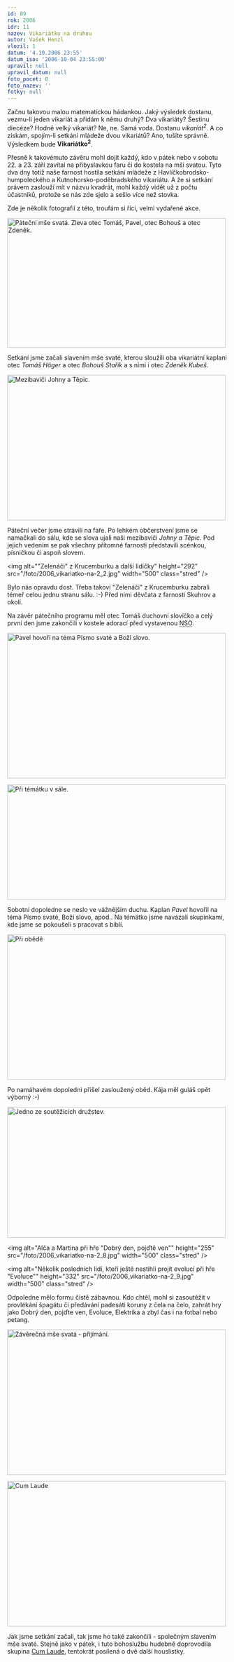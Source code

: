 ```yaml
---
id: 89
rok: 2006
idr: 11
nazev: Vikariátko na druhou
autor: Vašek Henzl
vlozil: 1
datum: '4.10.2006 23:55'
datum_iso: '2006-10-04 23:55:00'
upravil: null
upravil_datum: null
foto_pocet: 0
foto_nazev: ''
fotky: null
---
```

Začnu takovou malou matematickou hádankou. Jaký výsledek dostanu, vezmu-li jeden vikariát a přidám k němu druhý? Dva vikariáty? Šestinu diecéze? Hodně velký vikariát? Ne, ne. Samá voda. Dostanu <em>vikariát<sup>2</sup></em>. A co získám, spojím-li setkání mládeže dvou vikariátů? Ano, tušíte správně. Výsledkem bude <strong>Vikariátko<sup>2</sup></strong>.</p><p>
Přesně k takovémuto závěru mohl dojít každý, kdo v pátek nebo v sobotu 22. a 23. září zavítal na přibyslavkou faru či do kostela na mši svatou. Tyto dva dny totiž naše farnost hostila setkání mládeže z Havlíčkobrodsko-humpoleckého a Kutnohorsko-poděbradského vikariátu. A že si setkání právem zaslouží mít v názvu kvadrát, mohl každý vidět už z počtu účastníků, protože se nás zde sjelo a sešlo více než stovka.</p><p>
Zde je několik fotografií z této, troufám si říci, velmi vydařené akce.</p><p>
<img alt="Páteční mše svatá. Zleva otec Tomáš, Pavel, otec Bohouš a otec Zdeněk." height="296" src="/foto/2006_vikariatko-na-2_1.jpg" width="500" class="stred" /></p><p>
Setkání jsme začali slavením mše svaté, kterou sloužili oba vikariátní kaplani otec <em>Tomáš Höger</em> a otec <em>Bohouš Stařík</em> a s nimi i otec <em>Zdeněk Kubeš</em>.</p><p>
<img alt="Mezibaviči Johny a Těpic." height="332" src="/foto/2006_vikariatko-na-2_3.jpg" width="500" class="stred" /></p><p>
Páteční večer jsme strávili na faře. Po lehkém občerstvení jsme se namačkali do sálu, kde se slova ujali naši mezibaviči <em>Johny a Těpic</em>. Pod jejich vedením se pak všechny přítomné farnosti představili scénkou, písničkou či aspoň slovem.</p><p>
<img alt=""Zelenáči" z Krucemburku a další lidičky" height="292" src="/foto/2006_vikariatko-na-2_2.jpg" width="500" class="stred" /></p><p>
Bylo nás opravdu dost. Třeba takoví "Zelenáči" z Krucemburku zabrali témeř celou jednu stranu sálu. :-) Před nimi děvčata z farnosti Skuhrov a okolí.</p><p>
Na závěr pátečního programu měl otec Tomáš duchovní slovíčko a celý první den jsme zakončili v kostele adorací před vystavenou <abbr title="Nejsvětější svátost oltářní">NSO</abbr>. </p><p>
<img alt="Pavel hovoří na téma Písmo svaté a Boží slovo." height="332" src="/foto/2006_vikariatko-na-2_5.jpg" width="500" class="stred" /></p><p>
<img alt="Při témátku v sále." height="263" src="/foto/2006_vikariatko-na-2_4.jpg" width="500" class="stred" /></p><p>
Sobotní dopoledne se neslo ve vážnějším duchu. Kaplan <em>Pavel</em> hovořil na téma Písmo svaté, Boží slovo, apod.. Na témátko jsme navázali skupinkami, kde jsme se pokoušeli s pracovat s biblí.</p><p>
<img alt="Při obědě" height="332" src="/foto/2006_vikariatko-na-2_6.jpg" width="500" class="stred" /></p><p>
Po namáhavém dopoledni přišel zasloužený oběd. Kája měl guláš opět výborný :-)</p><p>
<img alt="Jedno ze soutěžících družstev." height="299" src="/foto/2006_vikariatko-na-2_7.jpg" width="500" class="stred" /></p><p>
<img alt="Alča a Martina při hře "Dobrý den, pojďtě ven"" height="255" src="/foto/2006_vikariatko-na-2_8.jpg" width="500" class="stred" /></p><p>
<img alt="Několik posledních lidí, kteří ještě nestihli projít evolucí při hře "Evoluce"" height="332" src="/foto/2006_vikariatko-na-2_9.jpg" width="500" class="stred" /></p><p>
Odpoledne mělo formu čistě zábavnou. Kdo chtěl, mohl si zasoutěžit v provlékání špagátu či předávání padesáti koruny z čela na čelo, zahrát hry jako Dobrý den, pojďte ven, Evoluce, Elektrika a zbyl čas i na fotbal nebo petang.</p><p>
<img alt="Závěrečná mše svatá - přijímání." height="332" src="/foto/2006_vikariatko-na-2_10.jpg" width="500" class="stred" /></p><p>
<img alt="Cum Laude" height="332" src="/foto/2006_vikariatko-na-2_11.jpg" width="500" class="stred"/></p><p>
Jak jsme setkání začali, tak jsme ho také zakončili - společným slavením mše svaté. Stejně jako v pátek, i tuto bohoslužbu hudebně doprovodila skupina <a href="http://cumlaude.wz.cz">Cum Laude</a>, tentokrát posílená o dvě další houslistky.</p><p>
